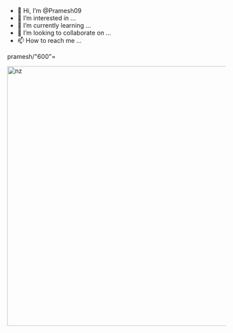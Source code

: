 - 👋 Hi, I’m @Pramesh09
- 👀 I’m interested in ...
- 🌱 I’m currently learning ...
- 💞️ I’m looking to collaborate on ...
- 📫 How to reach me ...

<!---
Pramesh09/Pramesh09 is a ✨ special ✨ repository because its `README.md` (this file) appears on your GitHub profile.
You can click the Preview link to take a look at your changes.
--->

pramesh/"600"=


<img src="https://i.ibb.co/6tCrPD6/image-downloader-1654443961039.gif" alt="nz" width="600"/>

